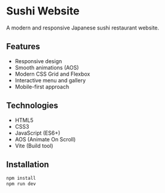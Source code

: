 # Sushi Website

A modern and responsive Japanese sushi restaurant website.

## Features

- Responsive design
- Smooth animations (AOS)
- Modern CSS Grid and Flexbox
- Interactive menu and gallery
- Mobile-first approach

## Technologies

- HTML5
- CSS3
- JavaScript (ES6+)
- AOS (Animate On Scroll)
- Vite (Build tool)

## Installation

```bash
npm install
npm run dev
```

